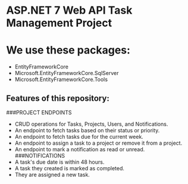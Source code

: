 # ASP.NET 7 Web API Task Management Project

# We use these packages:
- EntityFrameworkCore
- Microsoft.EntityFrameworkCore.SqlServer
- Microsoft.EntityFrameworkCore.Tools


## Features of this repository:
###PROJECT ENDPOINTS
- CRUD operations for Tasks, Projects, Users, and Notifications.
- An endpoint to fetch tasks based on their status or priority.
- An endpoint to fetch tasks due for the current week.
- An endpoint to assign a task to a project or remove it from a project.
- An endpoint to mark a notification as read or unread.
###NOTIFICATIONS
- A task's due date is within 48 hours.
- A task they created is marked as completed.
- They are assigned a new task.

